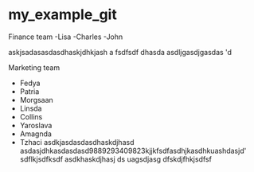 # my_example_git

Finance team
-Lisa
-Charles
-John

askjsadasasdasdhaskjdhkjash
a
fsdfsdf dhasda
asdljgasdjgasdas
'd

Marketing team
- Fedya
- Patria
- Morgsaan
- Linsda
- Collins
- Yaroslava
- Amagnda
- Tzhaci
asdkjasdasdasdhaskdjhasd
asdasjdhkasdasdasd9889293409823kjjkfsdfasdhjkasdhkuashdasjd'
sdflkjsdfksdf
asdkhaskdjhasj ds
uagsdjasg
dfskdjfhkjsdfsf
